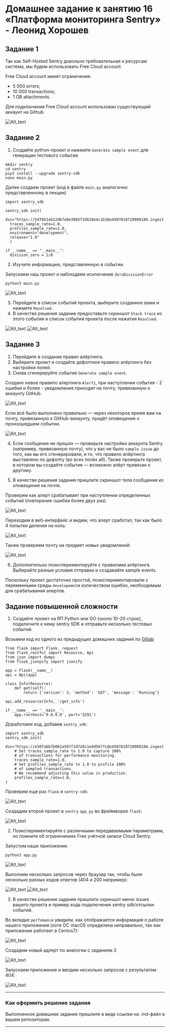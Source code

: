 # Домашнее задание к занятию 16 «Платформа мониторинга Sentry» - Леонид Хорошев

## Задание 1

Так как Self-Hosted Sentry довольно требовательная к ресурсам система, мы будем использовать Free Сloud account.

Free Cloud account имеет ограничения:

- 5 000 errors;
- 10 000 transactions;
- 1 GB attachments.

Для подключения Free Cloud account использован существующий аккаунт на Github

![Alt_text](https://github.com/LeonidKhoroshev/mnt-homeworks/blob/MNT-video/10-monitoring-05-sentry/screenshots/sentry1.png)

## Задание 2

1. Создайте python-проект и нажмите `Generate sample event` для генерации тестового события.

```
mkdir sentry
cd sentry
pip3 install --upgrade sentry-sdk
nano main.py
```

Далее создаем проект (код в файле `main.py` аналогично представленному в лекции)

```
import sentry_sdk

sentry_sdk.init(
  dsn="https://5df851eb22dbfe0e39b5f3d628e4c1b3@o4507010720989184.ingest.us.sentry.io/4507011583442944",
  traces_sample_rate=1.0,
  profiles_sample_rate=1.0,
  environment="development",
  release="1.0"
  )

if __name__ == "__main__":
  division_zero = 1/0
```

2. Изучите информацию, представленную в событии.

Запускаем наш проект и наблюдаем исключение `ZeroDivisionError`

```
python3 main.py
```

![Alt_text](https://github.com/LeonidKhoroshev/mnt-homeworks/blob/MNT-video/10-monitoring-05-sentry/screenshots/sentry2.png)

3. Перейдите в список событий проекта, выберите созданное вами и нажмите `Resolved`.
4. В качестве решения задание предоставьте скриншот `Stack trace` из этого события и список событий проекта после нажатия `Resolved`.

![Alt_text](https://github.com/LeonidKhoroshev/mnt-homeworks/blob/MNT-video/10-monitoring-05-sentry/screenshots/sentry3.png)
![Alt_text](https://github.com/LeonidKhoroshev/mnt-homeworks/blob/MNT-video/10-monitoring-05-sentry/screenshots/sentry4.png)



## Задание 3

1. Перейдите в создание правил алёртинга.
2. Выберите проект и создайте дефолтное правило алёртинга без настройки полей.
3. Снова сгенерируйте событие `Generate sample event`.

Создано новое правило алертинга `Alert1`, при наступлении события - 2 ошибки и более - уведомление приходит на почту, привязанную к аккаунту GitHub.

![Alt_text](https://github.com/LeonidKhoroshev/mnt-homeworks/blob/MNT-video/10-monitoring-05-sentry/screenshots/sentry5.png)

Если всё было выполнено правильно — через некоторое время вам на почту, привязанную к GitHub-аккаунту, придёт оповещение о произошедшем событии.

![Alt_text](https://github.com/LeonidKhoroshev/mnt-homeworks/blob/MNT-video/10-monitoring-05-sentry/screenshots/sentry6.png)

4. Если сообщение не пришло — проверьте настройки аккаунта Sentry (например, привязанную почту), что у вас не было 
`sample issue` до того, как вы его сгенерировали, и то, что правило алёртинга выставлено по дефолту (во всех полях all).
Также проверьте проект, в котором вы создаёте событие — возможно алёрт привязан к другому.

5. В качестве решения задания пришлите скриншот тела сообщения из оповещения на почте.

Проверим как алерт срабатывает при наступлении определенных событий (повторение ошибки более двух раз).

![Alt_text](https://github.com/LeonidKhoroshev/mnt-homeworks/blob/MNT-video/10-monitoring-05-sentry/screenshots/sentry7.png)

Переходим в веб-интерфейс и видим, что алерт сработал, так как было 4 попытки деления на ноль:

![Alt_text](https://github.com/LeonidKhoroshev/mnt-homeworks/blob/MNT-video/10-monitoring-05-sentry/screenshots/sentry8.png)

Также проверяем почту на предмет новых уведомлений:

![Alt_text](https://github.com/LeonidKhoroshev/mnt-homeworks/blob/MNT-video/10-monitoring-05-sentry/screenshots/sentry9.png)


6. Дополнительно поэкспериментируйте с правилами алёртинга. Выбирайте разные условия отправки и создавайте sample events.

Поскольку проект достаточно простой, поэкспериментировали с переменными среды `developemnt`и количеством ошибок, необходимым для срабатывания алертов. 

## Задание повышенной сложности

1. Создайте проект на ЯП Python или GO (около 10–20 строк), подключите к нему sentry SDK и отправьте несколько тестовых событий.

Возьмем код из одного из предыдущих домашних заданий по [Gitlab](https://gitlab.com/leonidkhoroshev/netology-example/-/blob/main/app.py?ref_type=heads)

```
from flask import Flask, request
from flask_restful import Resource, Api
from json import dumps
from flask_jsonpify import jsonify

app = Flask(__name__)
api = Api(app)

class Info(Resource):
    def get(self):
        return {'version': 3, 'method': 'GET', 'message': 'Running'}

api.add_resource(Info, '/get_info')

if __name__ == '__main__':
    app.run(host='0.0.0.0', port='5291')
```

Доработаем код, добавив `sentry_sdk`:
```
import sentry_sdk
sentry_sdk.init(
    dsn="https://e307abb7b062a597f1d7d4c1e9d5677c@o4507010720989184.ingest.us.sentry.io/4507013064032256",
    # Set traces_sample_rate to 1.0 to capture 100%
    # of transactions for performance monitoring.
    traces_sample_rate=1.0,
    # Set profiles_sample_rate to 1.0 to profile 100%
    # of sampled transactions.
    # We recommend adjusting this value in production.
    profiles_sample_rate=1.0,
)
```
Проверим еще раз `flask` и `sentry-sdk`:

![Alt_text](https://github.com/LeonidKhoroshev/mnt-homeworks/blob/MNT-video/10-monitoring-05-sentry/screenshots/sentry10.png)

Создадим второй проект в `sentry` `app_py` во фреймворке `flask`:

![Alt_text](https://github.com/LeonidKhoroshev/mnt-homeworks/blob/MNT-video/10-monitoring-05-sentry/screenshots/sentry11.png)

2. Поэкспериментируйте с различными передаваемыми параметрами, но помните об ограничениях Free учётной записи Cloud Sentry.

Запустим наше приложение:

```
python3 app.py
```

![Alt_text](https://github.com/LeonidKhoroshev/mnt-homeworks/blob/MNT-video/10-monitoring-05-sentry/screenshots/sentry14.png)


Выполним несколько запросов через браузер так, чтобы были несколько разных кодов ответов (404 и 200 например):

![Alt_text](https://github.com/LeonidKhoroshev/mnt-homeworks/blob/MNT-video/10-monitoring-05-sentry/screenshots/sentry12.png)
![Alt_text](https://github.com/LeonidKhoroshev/mnt-homeworks/blob/MNT-video/10-monitoring-05-sentry/screenshots/sentry13.png)

3. В качестве решения задания пришлите скриншот меню issues вашего проекта и пример кода подключения sentry sdk/отсылки событий.

Во вкладке `perfomance` увидили, как отображается информация о работе нашего приложения (хотя ОС macOS определена неправильно, так как приложение работает в Centos7):

![Alt_text](https://github.com/LeonidKhoroshev/mnt-homeworks/blob/MNT-video/10-monitoring-05-sentry/screenshots/sentury15.png)

Создадим новый адлерт по аналогии с заданием 2

![Alt_text](https://github.com/LeonidKhoroshev/mnt-homeworks/blob/MNT-video/10-monitoring-05-sentry/screenshots/sentury16.png)

Запускаем приложение и вводим несколько запросов с результатом 404:

![Alt_text](https://github.com/LeonidKhoroshev/mnt-homeworks/blob/MNT-video/10-monitoring-05-sentry/screenshots/sentury17.png)

---

### Как оформить решение задания

Выполненное домашнее задание пришлите в виде ссылки на .md-файл в вашем репозитории.

---
